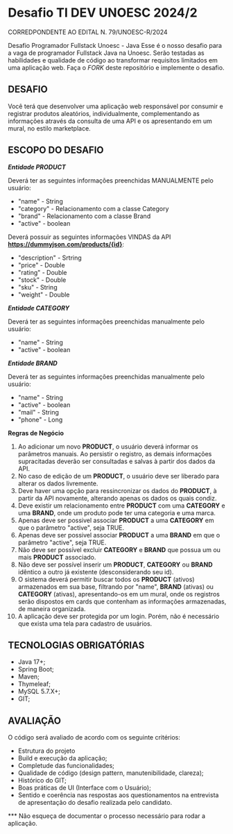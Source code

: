 # Desafio TI DEV UNOESC 2024/2
CORREDPONDENTE AO EDITAL N. 79/UNOESC-R/2024

Desafio Programador Fullstack Unoesc - Java
Esse é o nosso desafio para a vaga de programador Fullstack Java na Unoesc. Serão testadas as habilidades e qualidade de código ao transformar requisitos limitados em uma aplicação web.
Faça o *FORK* deste repositório e implemente o desafio.

## DESAFIO
Você terá que desenvolver uma aplicação web responsável por consumir e registrar produtos aleatórios, individualmente, complementando as informações através da consulta de uma API e os apresentando em um mural, no estilo marketplace.

## ESCOPO DO DESAFIO

**_Entidade PRODUCT_**

Deverá ter as seguintes informações preenchidas MANUALMENTE pelo usuário:
* "name" - String
* "category" - Relacionamento com a classe Category
* "brand" - Relacionamento com a classe Brand
* "active" - boolean

Deverá possuir as seguintes informações VINDAS da API **https://dummyjson.com/products/{id}**:
* "description" - Srtring
* "price" - Double
* "rating" - Double
* "stock" - Double
* "sku" - String
* "weight" - Double

**_Entidade CATEGORY_**

Deverá ter as seguintes informações preenchidas manualmente pelo usuário:
* "name" - String
* "active" - boolean

**_Entidade BRAND_**

Deverá ter as seguintes informações preenchidas manualmente pelo usuário:
* "name" - String
* "active" - boolean
* "mail" - String
* "phone" - Long

**Regras de Negócio**
1. Ao adicionar um novo **PRODUCT**, o usuário deverá informar os parâmetros manuais. Ao persistir o registro, as demais informações supracitadas deverão ser consultadas e salvas à partir dos dados da API.
2. No caso de edição de um **PRODUCT**, o usuário deve ser liberado para alterar os dados livremente.
3. Deve haver uma opção para ressincronizar os dados do **PRODUCT**, à partir da API novamente, alterando apenas os dados os quais condiz.
4. Deve existir um relacionamento entre **PRODUCT** com uma **CATEGORY** e uma **BRAND**, onde um produto pode ter uma categoria e uma marca.
5. Apenas deve ser possivel associar **PRODUCT** a uma **CATEGORY** em que o parâmetro "active", seja TRUE.
6. Apenas deve ser possivel associar **PRODUCT** a uma **BRAND** em que o parâmetro "active", seja TRUE.
7. Não deve ser possível excluir **CATEGORY** e **BRAND** que possua um ou mais **PRODUCT** associado.
8. Não deve ser possível inserir um **PRODUCT**, **CATEGORY** ou **BRAND** idêntico a outro já existente (desconsiderando seu id).
9. O sistema deverá permitir buscar todos os **PRODUCT** (ativos) armazenados em sua base, filtrando por "name", **BRAND** (ativas) ou **CATEGORY** (ativas), apresentando-os em um mural, onde os registros serão dispostos em cards que contenham as informações armazenadas, de maneira organizada.
10. A aplicação deve ser protegida por um login. Porém, não é necessário que exista uma tela para cadastro de usuários.

## TECNOLOGIAS OBRIGATÓRIAS
* Java 17+;
* Spring Boot;
* Maven;
* Thymeleaf;
* MySQL 5.7.X+;
* GIT;

## AVALIAÇÃO
O código será avaliado de acordo com os seguinte critérios:

* Estrutura do projeto
* Build e execução da aplicação;
* Completude das funcionalidades;
* Qualidade de código (design pattern, manutenibilidade, clareza);
* Histórico do GIT;
* Boas práticas de UI (Interface com o Usuário);
* Sentido e coerência nas respostas aos questionamentos na entrevista de apresentação do desafio realizada pelo candidato.

*** Não esqueça de documentar o processo necessário para rodar a aplicação.
